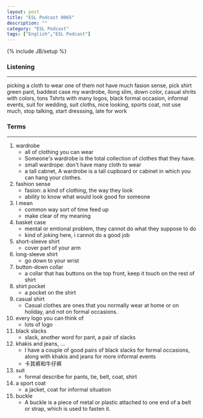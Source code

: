 ```yaml
---
layout: post
title: "ESL Podcast 0065"
description: ""
category: "ESL Podcast"
tags: ["English","ESL Podcast"]
---
```

{% include JB/setup %}

### Listening
-----
picking a cloth to wear
one of them not have much fasion sense, pick shirt green pant, baddest case my wardrobe, llong slim, down color, casual shrits with colors, tons Tshrts with many logos, black formal occasion, informal events, suit for wedding, suit cloths, nice looking, sports coat, not use much, stop talking, start dresssing, late for work


### Terms
--------
1. wardrobe
    * all of clothing you can wear
    * Someone's wardrobe is the total collection of clothes that they have.
    * small wardrope: don't have many cloth to wear
    * a tall cabnet, A wardrobe is a tall cupboard or cabinet in which you can hang your clothes.
2. fashion sense
    * fasion: a kind of clothing, the way they look
    * ability to know what would look good for someone
3. I mean
    * common way sort of time feed up
    * make clear of my meaning 
4. basket case
    * mental or emtional problem, they cannot do what they suppose to do
    * kind of joking here, i cannot do a good job
5. short-sleeve shirt
    * cover part of your arm
6. long-sleeve shirt
    * go down to your wrist
7. button-down collar
    * a collar that has buttons on the top front, keep it touch on the rest of shirt
8. shirt pocket
    * a pocket on the shirt
9. casual shirt
    * Casual clothes are ones that you normally wear at home or on holiday, and not on formal occasions.
9. every logo you can think of 
    * lots of logo
10. black slacks
    * slack, another word for pant, a pair of slacks
11. khakis and jeans, ...
    * I have a couple of good pairs of black slacks for formal occasions, along with khakis and jeans for more informal events
    * 卡其裤和牛仔裤
12. suit
    * formal describe for pants, tie, belt,  coat, shirt
13. a sport coat
    * a jacket, coat for informal situation
14. buckle
    * A buckle is a piece of metal or plastic attached to one end of a belt or strap, which is used to fasten it.